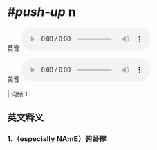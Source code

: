 # ***\#push-up*** n
英音
<audio src="./media/push-up1_AAC.aac" controls="controls"></audio>

美音
<audio src="./media/push-up2_AAC.aac" controls="controls"></audio>



| 词频 1 |  

英文释义
---
### 1.**（especially  NAmE）俯卧撑**  


